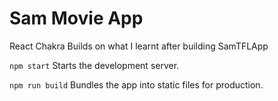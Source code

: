 # Sam Movie App

React Chakra
Builds on what I learnt after building SamTFLApp

`npm start` Starts the development server.

`npm run build` Bundles the app into static files for production.